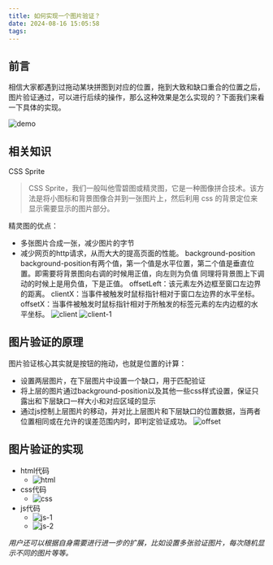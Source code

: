```yaml
---
title: 如何实现一个图片验证？
date: 2024-08-16 15:05:58
tags:
---
```


## 前言
相信大家都遇到过拖动某块拼图到对应的位置，拖到大致和缺口重合的位置之后，图片验证通过，可以进行后续的操作，那么这种效果是怎么实现的？下面我们来看一下具体的实现。

![demo](demo.png)

## 相关知识
CSS Sprite
> CSS Sprite，我们一般叫他雪碧图或精灵图，它是一种图像拼合技术。该方法是将小图标和背景图像合并到一张图片上，然后利用 css 的背景定位来显示需要显示的图片部分。

精灵图的优点：

- 多张图片合成一张，减少图片的字节 
- 减少网页的http请求，从而大大的提高页面的性能。
  background-position
  background-position有两个值，第一个值是水平位置，第二个值是垂直位置。即需要将背景图向右调的时候用正值，向左则为负值 同理将背景图上下调动的时候上是用负值，下是正值。
  offsetLeft：该元素左外边框至窗口左边界的距离。
  clientX：当事件被触发时鼠标指针相对于窗口左边界的水平坐标。
  offsetX：当事件被触发时鼠标指针相对于所触发的标签元素的左内边框的水平坐标。
![client](client.png)
![client-1](client-1.png)

## 图片验证的原理
图片验证核心其实就是按钮的拖动，也就是位置的计算： 
- 设置两层图片，在下层图片中设置一个缺口，用于匹配验证 
- 将上层的图片通过background-position以及其他一些css样式设置，保证只露出和下层缺口一样大小和对应区域的显示 
- 通过js控制上层图片的移动，并对比上层图片和下层缺口的位置数据，当两者位置相同或在允许的误差范围内时，即判定验证成功。
![offset](offset.png)

## 图片验证的实现
- html代码
  - ![html](html.png)
- css代码
  - ![css](css.png)
- js代码
  - ![js-1](js-1.png)
  - ![js-2](js-2.png)

*用户还可以根据自身需要进行进一步的扩展，比如设置多张验证图片，每次随机显示不同的图片等等。*

